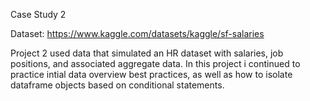 Case Study 2

Dataset: https://www.kaggle.com/datasets/kaggle/sf-salaries

Project 2 used data that simulated an HR dataset with salaries, job positions, and associated aggregate data. In this project i continued to practice 
intial data overview best practices, as well as how to isolate dataframe objects based on conditional statements.
